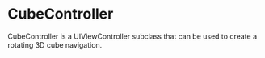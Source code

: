 CubeController
==============

CubeController is a UIViewController subclass that can be used to create a rotating 3D cube navigation.

